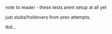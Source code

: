 note to reader - these tests arent setup at all yet

just stubs/holdovers from prev attempts.

tbd...